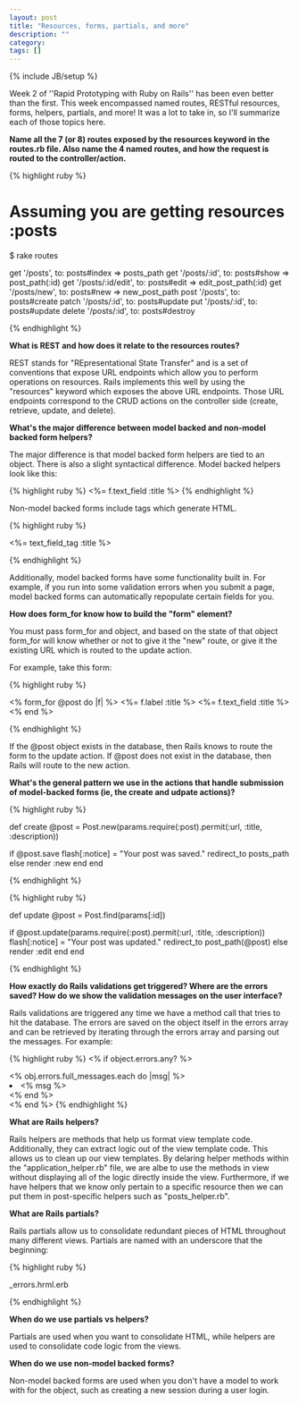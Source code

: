 ```yaml
---
layout: post
title: "Resources, forms, partials, and more"
description: ""
category: 
tags: []
---
```

{% include JB/setup %}

Week 2 of ''Rapid Prototyping with Ruby on Rails'' has been even better than the first. This week encompassed named routes, RESTful resources, forms, helpers, partials, and more! It was a lot to take in, so I'll summarize each of those topics here.

<!--more--> 

**Name all the 7 (or 8) routes exposed by the resources keyword in the routes.rb file. Also name the 4 named routes, and how the request is routed to the controller/action.**

{% highlight ruby %}

# Assuming you are getting resources :posts

$ rake routes

get '/posts', to: posts#index                  => posts_path
get '/posts/:id', to: posts#show               => post_path(:id)
get '/posts/:id/edit', to: posts#edit          => edit_post_path(:id)
get '/posts/new', to: posts#new                => new_post_path
post '/posts', to: posts#create
patch '/posts/:id', to: posts#update
put '/posts/:id', to: posts#update
delete '/posts/:id', to: posts#destroy

{% endhighlight %}

**What is REST and how does it relate to the resources routes?**

REST stands for "REpresentational State Transfer" and is a set of conventions that expose URL endpoints which allow you to perform operations on resources. Rails implements this well by using the "resources" keyword which exposes the above URL endpoints. Those URL endpoints correspond to the CRUD actions on the controller side (create, retrieve, update, and delete).

**What's the major difference between model backed and non-model backed form helpers?**

The major difference is that model backed form helpers are tied to an object. There is also a slight syntactical difference. Model backed helpers look like this:

{% highlight ruby %}
<%= f.text_field :title %>
{% endhighlight %}

Non-model backed forms include tags which generate HTML. 

{% highlight ruby %}

<%= text_field_tag :title %>

{% endhighlight %}

Additionally, model backed forms have some functionality built in. For example, if you run into some validation errors when you submit a page, model backed forms can automatically repopulate certain fields for you. 

**How does form_for know how to build the "form" element?**

You must pass form_for and object, and based on the state of that object form_for will know whether or not to give it the "new" route, or give it the existing URL which is routed to the update action. 

For example, take this form:

{% highlight ruby %}

<% form_for @post do |f| %>
	<%= f.label :title %>
	<%= f.text_field :title %>
<% end %>

{% endhighlight %}

If the @post object exists in the database, then Rails knows to route the form to the update action. If @post does not exist in the database, then Rails will route to the new action.

**What's the general pattern we use in the actions that handle submission of model-backed forms (ie, the create and udpate actions)?**

{% highlight ruby %}

def create
  @post = Post.new(params.require(:post).permit(:url, :title, :description))

  if @post.save
    flash[:notice] = "Your post was saved."
    redirect_to posts_path
  else
    render :new
  end
end


{% endhighlight %}

{% highlight ruby %}

def update
  @post = Post.find(params[:id])

  if @post.update(params.require(:post).permit(:url, :title, :description))
    flash[:notice] = "Your post was updated."
    redirect_to post_path(@post)
  else
    render :edit
  end
end


{% endhighlight %}

**How exactly do Rails validations get triggered? Where are the errors saved? How do we show the validation messages on the user interface?**

Rails validations are triggered any time we have a method call that tries to hit the database. The errors are saved on the object itself in the errors array and can be retrieved by iterating through the errors array and parsing out the messages. For example:

{% highlight ruby %}
<% if object.errors.any? %>
  <div ...>
    <% obj.errors.full_messages.each do |msg| %>
      <li><% msg %></li>
    <% end %>
  </div>
<% end %>
{% endhighlight %}

**What are Rails helpers?**

Rails helpers are methods that help us format view template code. Additionally, they can extract logic out of the view template code. This allows us to clean up our view templates. By delaring helper methods within the "application_helper.rb" file, we are albe to use the methods in view without displaying all of the logic directly inside the view. Furthermore, if we have helpers that we know only pertain to a specific resource then we can put them in post-specific helpers such as "posts_helper.rb". 

**What are Rails partials?**

Rails partials allow us to consolidate redundant pieces of HTML throughout many different views. Partials are named with an underscore that the beginning:

{% highlight ruby %}

_errors.hrml.erb

{% endhighlight %}

**When do we use partials vs helpers?**

Partials are used when you want to consolidate HTML, while helpers are used to consolidate code logic from the views. 

**When do we use non-model backed forms?**

Non-model backed forms are used when you don't have a model to work with for the object, such as creating a new session during a user login. 
